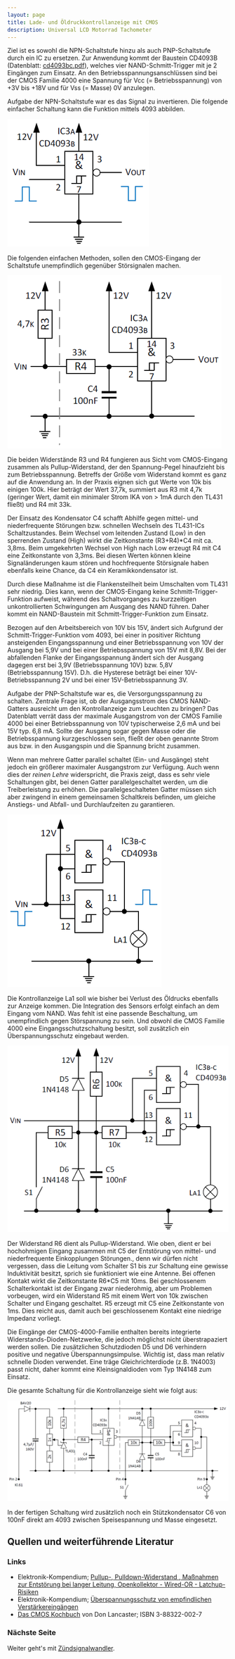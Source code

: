 ```yaml
---
layout: page
title: Lade- und Öldruckkontrollanzeige mit CMOS
description: Universal LCD Motorrad Tachometer
---
```


Ziel ist es sowohl die NPN-Schaltstufe hinzu als auch PNP-Schaltstufe durch ein IC zu ersetzen. Zur Anwendung kommt der Baustein CD4093B (Datenblatt: [cd4093bc.pdf](http://www.ti.com/lit/ds/symlink/cd4093bc.pdf)), welches vier NAND-Schmitt-Trigger mit je 2 Eingängen zum Einsatz. An den Betriebsspannungsanschlüssen sind bei der CMOS Familie 4000 eine Spannung für Vcc (= Betriebsspannung) von +3V bis +18V und für Vss (= Masse) 0V anzulegen.

Aufgabe der NPN-Schaltstufe war es das Signal zu invertieren. Die folgende einfacher Schaltung kann die Funktion mittels 4093 abbilden.

![Kontrollanzeige in CMOS Abb.1](../images/Kontrollanzeige_in_CMOS_1.png)

Die folgenden einfachen Methoden, sollen den CMOS-Eingang der Schaltstufe unempfindlich gegenüber Störsignalen machen.

![Kontrollanzeige in CMOS Abb.2](../images/Kontrollanzeige_in_CMOS_2.png)

Die beiden Widerstände R3 und R4 fungieren aus Sicht vom CMOS-Eingang zusammen als Pullup-Widerstand, der den Spannung-Pegel hinaufzieht bis zum Betriebsspannung. Betreffs der Größe vom Widerstand kommt es ganz auf die Anwendung an. In der Praxis eignen sich gut Werte von 10k bis einigen 100k. Hier beträgt der Wert 37,7k, summiert aus R3 mit 4,7k (geringer Wert, damit ein minimaler Strom IKA von > 1mA durch den TL431 fließt) und R4 mit 33k.

Der Einsatz des Kondensator C4 schafft Abhilfe gegen mittel- und niederfrequente Störungen bzw. schnellen Wechseln des TL431-ICs Schaltzustandes. Beim Wechsel vom leitenden Zustand (Low) in den sperrenden Zustand (High) wirkt die Zeitkonstante (R3+R4)*C4 mit ca. 3,8ms. Beim umgekehrten Wechsel von High nach Low erzeugt R4 mit C4 eine Zeitkonstante von 3,3ms. Bei diesen Werten können kleine Signaländerungen kaum stören und hochfrequente Störsignale haben ebenfalls keine Chance, da C4 ein Keramikkondensator ist.

Durch diese Maßnahme ist die Flankensteilheit beim Umschalten vom TL431 sehr niedrig. Dies kann, wenn der CMOS-Eingang keine Schmitt-Trigger-Funktion aufweist, während des Schaltvorganges zu kurzzeitigen unkontrollierten Schwingungen am Ausgang des NAND führen. Daher kommt ein NAND-Baustein
mit Schmitt-Trigger-Funktion zum Einsatz.

Bezogen auf den Arbeitsbereich von 10V bis 15V, ändert sich Aufgrund der Schmitt-Trigger-Funktion vom 4093, bei einer in positiver Richtung ansteigenden Eingangsspannung und einer Betriebsspannung von 10V der Ausgang bei 5,9V und bei einer Betriebsspannung von 15V mit 8,8V. Bei der abfallenden Flanke der Eingangsspannung ändert sich der Ausgang dagegen erst bei 3,9V (Betriebsspannung 10V) bzw. 5,8V (Betriebsspannung 15V). D.h. die Hysterese beträgt bei einer 10V-Betriebsspannung 2V und bei einer 15V-Betriebsspannung 3V.

Aufgabe der PNP-Schaltstufe war es, die Versorgungsspannung zu schalten. Zentrale Frage ist, ob der Ausgangsstrom des CMOS NAND-Gatters ausreicht um den Kontrollanzeige zum Leuchten zu bringen? Das Datenblatt verrät dass der maximale Ausgangstrom von der CMOS Familie 4000 bei einer Betriebsspannung von 10V typischerweise 2,6 mA und bei 15V typ. 6,8 mA. Sollte der Ausgang sogar gegen Masse oder die Betriebsspannung kurzgeschlossen sein, fließt der oben genannte Strom aus bzw. in den Ausgangspin und die Spannung bricht zusammen.

Wenn man mehrere Gatter parallel schaltet (Ein- und Ausgänge) steht jedoch ein größerer maximaler Ausgangstrom zur Verfügung. Auch wenn dies der _reinen Lehre_ widerspricht, die Praxis zeigt, dass es sehr viele Schaltungen gibt, bei denen Gatter parallelgeschaltet werden, um die Treiberleistung zu erhöhen. Die parallelgeschalteten Gatter müssen sich aber zwingend in einem gemeinsamen Schaltkreis befinden, um gleiche Anstiegs- und Abfall- und Durchlaufzeiten zu garantieren.

![Kontrollanzeige in CMOS Abb.3](../images/Kontrollanzeige_in_CMOS_3.png)

Die Kontrollanzeige La1 soll wie bisher bei Verlust des Öldrucks ebenfalls zur Anzeige kommen. Die Integration des Sensors erfolgt einfach an dem Eingang vom NAND. Was fehlt ist eine passende Beschaltung, um unempfindlich gegen Störspannung zu sein. Und obwohl die CMOS Familie 4000 eine Eingangsschutzschaltung besitzt, soll zusätzlich ein Überspannungsschutz eingebaut werden.

![Kontrollanzeige in CMOS Abb.4](../images/Kontrollanzeige_in_CMOS_4.png)

Der Widerstand R6 dient als Pullup-Widerstand. Wie oben, dient er bei hochohmigen Eingang zusammen mit C5 der Entstörung von mittel- und niederfrequente Einkopplungen Störungen., denn wir dürfen nicht vergessen, dass die Leitung vom Schalter S1 bis zur Schaltung eine gewisse Induktivität besitzt, sprich sie funktioniert wie eine Antenne. Bei offenen Kontakt wirkt die Zeitkonstante R6*C5 mit 10ms. Bei geschlossenem Schalterkontakt ist der Eingang zwar niederohmig,
aber um Problemen vorbeugen, wird ein Widerstand R5 mit einem Wert von 10k zwischen Schalter und Eingang geschaltet. R5 erzeugt mit C5 eine Zeitkonstante von 1ms. Dies reicht aus, damit auch bei geschlossenem Kontakt eine niedrige Impedanz vorliegt.

Die Eingänge der CMOS-4000-Familie enthalten bereits integrierte Widerstands-Dioden-Netzwerke, die jedoch möglichst nicht überstrapaziert werden sollen. Die zusätzlichen Schutzdioden D5 und D6 verhindern positive und negative Überspannungsimpulse. Wichtig ist, dass man relativ schnelle Dioden verwendet. Eine träge Gleichrichterdiode (z.B. 1N4003) passt nicht, daher kommt eine Kleinsignaldioden vom Typ 1N4148 zum Einsatz.

Die gesamte Schaltung für die Kontrollanzeige sieht wie folgt aus:

![Kontrollanzeige (CMOS)](../images/Kontrollanzeige_CMOS.png)

In der fertigen Schaltung wird zusätzlich noch ein Stützkondensator C6 von 100nF direkt am 4093 zwischen Speisespannung und Masse eingesetzt.

## Quellen und weiterführende Literatur

### Links
- Elektronik-Kompendium; [Pullup-, Pulldown-Widerstand , Maßnahmen zur Entstörung bei langer Leitung, Openkollektor - Wired-OR - Latchup-Risiken](http://www.elektronik-kompendium.de/public/schaerer/pullr.htm)
- Elektronik-Kompendium; [Überspannungsschutz von empfindlichen Verstärkereingängen](http://www.elektronik-kompendium.de/public/schaerer/ovprot.htm)
- [Das CMOS Kochbuch](https://www.amazon.de/Das-CMOS-Kochbuch-Don-Lancaster/dp/3883220027) von Don Lancaster; ISBN 3-88322-002-7

### Nächste Seite
Weiter geht's mit [Zündsignalwandler](zuendsignalwandler_1.html).
